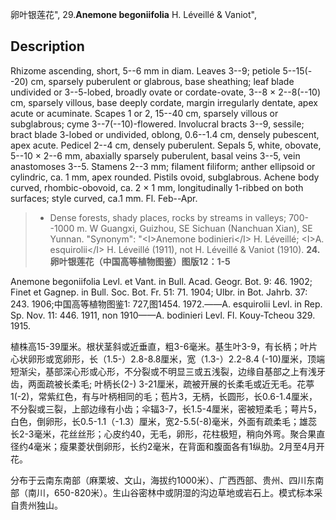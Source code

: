 卵叶银莲花",
29.**Anemone begoniifolia** H. Léveillé & Vaniot",

## Description
Rhizome ascending, short, 5--6 mm in diam. Leaves 3--9; petiole 5--15(--20) cm, sparsely puberulent or glabrous, base sheathing; leaf blade undivided or 3--5-lobed, broadly ovate or cordate-ovate, 3--8 × 2--8(--10) cm, sparsely villous, base deeply cordate, margin irregularly dentate, apex acute or acuminate. Scapes 1 or 2, 15--40 cm, sparsely villous or subglabrous; cyme 3--7(--10)-flowered. Involucral bracts 3--9, sessile; bract blade 3-lobed or undivided, oblong, 0.6--1.4 cm, densely pubescent, apex acute. Pedicel 2--4 cm, densely puberulent. Sepals 5, white, obovate, 5--10 × 2--6 mm, abaxially sparsely puberulent, basal veins 3--5, vein anastomoses 3--5. Stamens 2--3 mm; filament filiform; anther ellipsoid or cylindric, ca. 1 mm, apex rounded. Pistils ovoid, subglabrous. Achene body curved, rhombic-obovoid, ca. 2 × 1 mm, longitudinally 1-ribbed on both surfaces; style curved, ca.1 mm. Fl. Feb--Apr.

> * Dense forests, shady places, rocks by streams in valleys; 700--1000 m. W Guangxi, Guizhou, SE Sichuan (Nanchuan Xian), SE Yunnan.
  "Synonym": "&lt;I&gt;Anemone bodinieri&lt;/I&gt; H. Léveillé; &lt;I&gt;A. esquirolii&lt;/I&gt; H. Léveillé (1911), not H. Léveillé &amp; Vaniot (1910).
**24. 卵叶银莲花（中国高等植物图鉴）图版12：1-5**

Anemone begoniifolia Levl. et Vant. in Bull. Acad. Geogr. Bot. 9: 46. 1902; Finet et Gagnep. in Bull. Soc. Bot. Fr. 51: 71. 1904; Ulbr. in Bot. Jahrb. 37: 243. 1906;中国高等植物图鉴1: 727,图1454. 1972.——A. esquirolii Levl. in Rep. Sp. Nov. 11: 446. 1911, non 1910——A. bodinieri Levl. Fl. Kouy-Tcheou 329. 1915.

植株高15-39厘米。根状茎斜或近垂直，粗3-6毫米。基生叶3-9，有长柄；叶片心状卵形或宽卵形，长（1.5-）2.8-8.8厘米，宽（1.3-）2.2-8.4 (-10)厘米，顶端短渐尖，基部深心形或心形，不分裂或不明显三或五浅裂，边缘自基部之上有浅牙齿，两面疏被长柔毛; 叶柄长(2-) 3-21厘米，疏被开展的长柔毛或近无毛。花葶1(-2)，常紫红色，有与叶柄相同的毛；苞片3，无柄，长圆形，长0.6-1.4厘米，不分裂或三裂，上部边缘有小齿；伞辐3-7，长1.5-4厘米，密被短柔毛；萼片5，白色，倒卵形，长0.5-1.1（-1.3）厘米，宽2-5.5(-8)毫米，外面有疏柔毛；雄蕊长2-3毫米，花丝丝形；心皮约40，无毛，卵形，花柱极短，稍向外弯。聚合果直径约4毫米；瘦果菱状倒卵形，长约2毫米，在背面和腹面各有1纵肋。2月至4月开花。

分布于云南东南部（麻栗坡、文山，海拔约1000米）、广西西部、贵州、四川东南部（南川，650-820米）。生山谷密林中或阴湿的沟边草地或岩石上。模式标本采自贵州独山。
